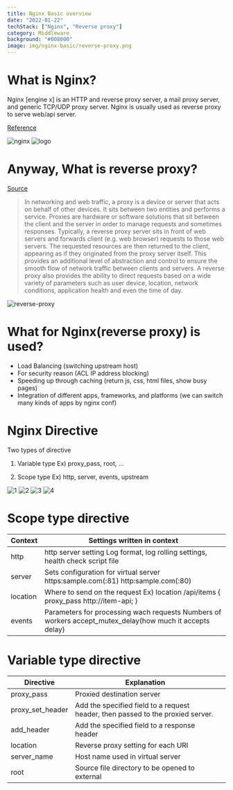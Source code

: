```yaml
---
title: Nginx Basic overview
date: "2022-01-22"
techStack: ["Nginx", "Reverse proxy"]
category: Middleware
background: "#008000"
image: img/nginx-basic/reverse-proxy.png
---
```


# What is Nginx?

Nginx [engine x] is an HTTP and reverse proxy server, a mail proxy server, and generic TCP/UDP proxy server. Nginx is usually used as reverse proxy to serve web/api server.

[Reference](https://nginx.org/en/)

![nginx](/img/nginx-basic/nginx.png)
![logo](/img/nginx-basic/logo.png)

# Anyway, What is reverse proxy?

[Source](https://www.f5.com/services/resources/glossary/reverse-proxy)

> In networking and web traffic, a proxy is a device or server that acts on behalf of other devices. It sits between two entities and performs a service. Proxies are hardware or software solutions that sit between the client and the server in order to manage requests and sometimes responses.
> Typically, a reverse proxy server sits in front of web servers and forwards client (e.g. web browser) requests to those web servers.
> The requested resources are then returned to the client, appearing as if they originated from the proxy server itself. This provides an additional level of abstraction and control to ensure the smooth flow of network traffic between clients and servers. A reverse proxy also provides the ability to direct requests based on a wide variety of parameters such as user device, location, network conditions, application health and even the time of day.

![reverse-proxy](/img/nginx-basic/reverse-proxy.png)

# What for Nginx(reverse proxy) is used?

- Load Balancing (switching upstream host)
- For security reason (ACL IP address blocking)
- Speeding up through caching (return js, css, html files, show busy pages)
- Integration of different apps, frameworks, and platforms (we can switch many kinds of apps by nginx conf)

# Nginx Directive

Two types of directive

1. Variable type
   Ex) proxy_pass, root, …

2. Scope type
   Ex) http, server, events, upstream

![1](/img/nginx-basic/1.png)
![2](/img/nginx-basic/2.png)
![3](/img/nginx-basic/3.png)
![4](/img/nginx-basic/4.png)

# Scope type directive

| Context  | Settings written in context                                                                              |
| -------- | -------------------------------------------------------------------------------------------------------- |
| http     | http server setting Log format, log rolling settings, health check script file                           |
| server   | Sets configuration for virtual server https:sample.com(:81) http:sample.com(:80)                         |
| location | Where to send on the request Ex) location /api/items { proxy_pass http://item-api; }                     |
| events   | Parameters for processing wach requests Numbers of workers accept_mutex_delay(how much it accepts delay) |

# Variable type directive

| Directive        | Explanation                                                                     |     |
| ---------------- | ------------------------------------------------------------------------------- | --- |
| proxy_pass       | Proxied destination server                                                      |
| proxy_set_header | Add the specified field to a request header, then passed to the proxied server. |
| add_header       | Add the specified field to a response header                                    |
| location         | Reverse proxy setting for each URI                                              |
| server_name      | Host name used in virtual server                                                |
| root             | Source file directory to be opened to external                                  |
